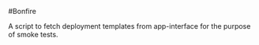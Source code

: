 #Bonfire

A script to fetch deployment templates from app-interface for the purpose of
smoke tests.
